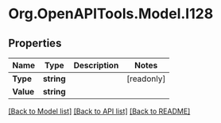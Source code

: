 # Org.OpenAPITools.Model.I128

## Properties

| Name      | Type       | Description | Notes      |
| --------- | ---------- | ----------- | ---------- |
| **Type**  | **string** |             | [readonly] |
| **Value** | **string** |             |

[[Back to Model list]](../README.md#documentation-for-models)
[[Back to API list]](../README.md#documentation-for-api-endpoints)
[[Back to README]](../README.md)
